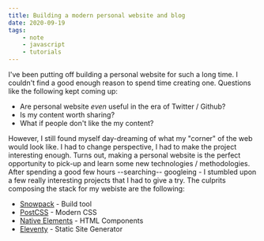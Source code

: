 ```yaml
---
title: Building a modern personal website and blog
date: 2020-09-19
tags:
    - note
    - javascript
    - tutorials
---
```


I've been putting off building a personal website for such a long time. I couldn't find a good enough reason to spend time creating one. Questions like the following kept coming up:

-   Are personal website _even_ useful in the era of Twitter / Github?
-   Is my content worth sharing?
-   What if people don't like the my content?

However, I still found myself day-dreaming of what my "corner" of the web would look like. I had to change perspective, I had to make the project interesting enough. Turns out, making a personal website is the perfect opportunity to pick-up and learn some new technologies / methodologies. After spending a good few hours --searching-- googleing - I stumbled upon a few really interesting projects that I had to give a try. The culprits composing the stack for my webiste are the following:

-   [Snowpack](https://www.snowpack.dev/) - Build tool
-   [PostCSS](https://postcss.org/) - Modern CSS
-   [Native Elements](https://native-elements.dev/) - HTML Components
-   [Eleventy](https://www.11ty.dev/) - Static Site Generator
